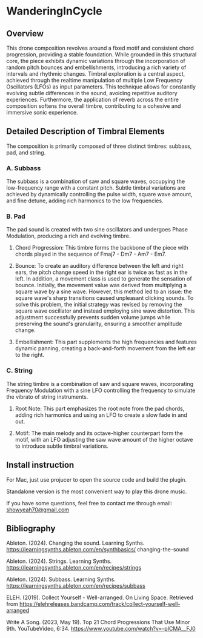 # WanderingInCycle

## Overview
This drone composition revolves around a fixed motif and consistent chord progression, providing a
stable foundation. While grounded in this structural core, the piece exhibits dynamic variations
through the incorporation of random pitch bounces and embellishments, introducing a rich variety of
intervals and rhythmic changes. Timbral exploration is a central aspect, achieved through the realtime
manipulation of multiple Low Frequency Oscillators (LFOs) as input parameters. This technique
allows for constantly evolving subtle differences in the sound, avoiding repetitive auditory experiences.
Furthermore, the application of reverb across the entire composition softens the overall timbre,
contributing to a cohesive and immersive sonic experience.

## Detailed Description of Timbral Elements
The composition is primarily composed of three distinct timbres: subbass, pad, and string.

### A. Subbass
The subbass is a combination of saw and square waves, occupying the low-frequency range with a
constant pitch. Subtle timbral variations are achieved by dynamically controlling the pulse width,
square wave amount, and fine detune, adding rich harmonics to the low frequencies.

### B. Pad
The pad sound is created with two sine oscillators and undergoes Phase Modulation, producing a rich
and evolving timbre.

1. Chord Progression: This timbre forms the backbone of the piece with chords played in the
sequence of Fmaj7 - Dm7 - Am7 - Em7.

2. Bounce: To create an auditory difference between the left and right ears, the pitch change
speed in the right ear is twice as fast as in the left. In addition, a movement class is used to
generate the sensation of bounce. Initially, the movement value was derived from multiplying
a square wave by a sine wave. However, this method led to an issue: the square wave's sharp
transitions caused unpleasant clicking sounds. To solve this problem, the initial strategy was
revised by removing the square wave oscillator and instead employing sine wave distortion.
This adjustment successfully prevents sudden volume jumps while preserving the sound's
granularity, ensuring a smoother amplitude change.

3. Embellishment: This part supplements the high frequencies and features dynamic panning,
creating a back-and-forth movement from the left ear to the right.

### C. String
The string timbre is a combination of saw and square waves, incorporating Frequency Modulation
with a sine LFO controlling the frequency to simulate the vibrato of string instruments.

1. Root Note: This part emphasizes the root note from the pad chords, adding rich harmonics
and using an LFO to create a slow fade in and out.

2. Motif: The main melody and its octave-higher counterpart form the motif, with an LFO
adjusting the saw wave amount of the higher octave to introduce subtle timbral variations.

## Install instruction
For Mac, just use projucer to open the source code and build the plugin.

Standalone version is the most convenient way to play this drone music.

If you have some questions, feel free to contact me through email: showyeah70@gmail.com

## Bibliography
Ableton. (2024). Changing the sound. Learning Synths. https://learningsynths.ableton.com/en/synthbasics/
changing-the-sound

Ableton. (2024). Strings. Learning Synths. https://learningsynths.ableton.com/en/recipes/strings

Ableton. (2024). Subbass. Learning Synths. https://learningsynths.ableton.com/en/recipes/subbass

ELEH. (2019). Collect Yourself - Well-arranged. On Living Space. Retrieved from
https://elehreleases.bandcamp.com/track/collect-yourself-well-arranged

Write A Song. (2023, May 19). Top 21 Chord Progressions That Use Minor 9th. YouTubeVideo, 6:34.
https://www.youtube.com/watch?v=-pICMA__FJ0
